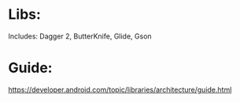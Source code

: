 # Libs:
Includes: Dagger 2, ButterKnife, Glide, Gson

# Guide:
https://developer.android.com/topic/libraries/architecture/guide.html
